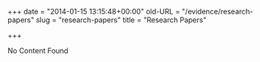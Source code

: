 +++
date = "2014-01-15 13:15:48+00:00"
old-URL = "/evidence/research-papers"
slug = "research-papers"
title = "Research Papers"

+++

No Content Found
